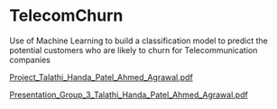 # TelecomChurn
Use of Machine Learning to build a classification model to predict the potential customers who are likely to churn for Telecommunication companies

[Project_Talathi_Handa_Patel_Ahmed_Agrawal.pdf](https://github.com/gasperjw/TelecomChurn/files/9295154/Project_Talathi_Handa_Patel_Ahmed_Agrawal.pdf)


[Presentation_Group_3_Talathi_Handa_Patel_Ahmed_Agrawal.pdf](https://github.com/gasperjw/TelecomChurn/files/9295153/Presentation_Group_3_Talathi_Handa_Patel_Ahmed_Agrawal.pdf)
